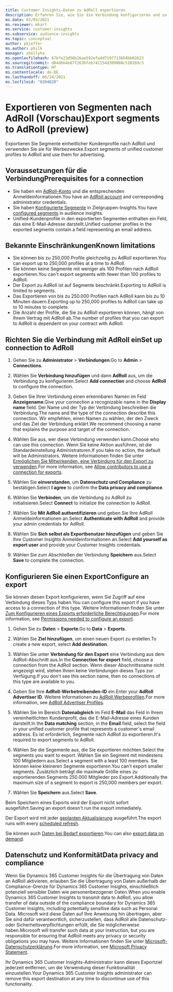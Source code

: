 ```yaml
---
title: Customer Insights-Daten zu AdRoll exportieren
description: Erfahren Sie, wie Sie die Verbindung konfigurieren und zu AdRoll exportieren.
ms.date: 03/03/2021
ms.reviewer: mhart
ms.service: customer-insights
ms.subservice: audience-insights
ms.topic: conceptual
author: pkieffer
ms.author: philk
manager: shellyha
ms.openlocfilehash: 67bfa23d56b26ae592efa4d7197713664bb02623
ms.sourcegitcommit: d84d664e67f263bfeb741154d309088c5101b9c3
ms.translationtype: HT
ms.contentlocale: de-DE
ms.lasthandoff: 06/24/2021
ms.locfileid: "6304820"
---
```

# <a name="export-segments-to-adroll-preview"></a><span data-ttu-id="52ddf-103">Exportieren von Segmenten nach AdRoll (Vorschau)</span><span class="sxs-lookup"><span data-stu-id="52ddf-103">Export segments to AdRoll (preview)</span></span>

<span data-ttu-id="52ddf-104">Exportieren Sie Segmente einheitlicher Kundenprofile nach AdRoll und verwenden Sie sie für Werbezwecke.</span><span class="sxs-lookup"><span data-stu-id="52ddf-104">Export segments of unified customer profiles to AdRoll and use them for advertising.</span></span> 

## <a name="prerequisites-for-a-connection"></a><span data-ttu-id="52ddf-105">Voraussetzungen für die Verbindung</span><span class="sxs-lookup"><span data-stu-id="52ddf-105">Prerequisites for a connection</span></span>

-   <span data-ttu-id="52ddf-106">Sie haben ein [AdRoll-Konto](https://www.adroll.com/) und die entsprechenden Anmeldeinformationen.</span><span class="sxs-lookup"><span data-stu-id="52ddf-106">You have an [AdRoll account](https://www.adroll.com/) and corresponding administrator credentials.</span></span>
-   <span data-ttu-id="52ddf-107">Sie haben [Konfigurierte Segmente](segments.md) in Zielgruppen-Insights.</span><span class="sxs-lookup"><span data-stu-id="52ddf-107">You have [configured segments](segments.md) in audience insights.</span></span>
-   <span data-ttu-id="52ddf-108">Unified-Kundenprofile in den exportierten Segmenten enthalten ein Feld, das eine E-Mail-Adresse darstellt.</span><span class="sxs-lookup"><span data-stu-id="52ddf-108">Unified customer profiles in the exported segments contain a field representing an email address.</span></span>

## <a name="known-limitations"></a><span data-ttu-id="52ddf-109">Bekannte Einschränkungen</span><span class="sxs-lookup"><span data-stu-id="52ddf-109">Known limitations</span></span>

- <span data-ttu-id="52ddf-110">Sie können bis zu 250,000 Profile gleichzeitig zu AdRoll exportieren.</span><span class="sxs-lookup"><span data-stu-id="52ddf-110">You can export up to 250,000 profiles at a time to AdRoll.</span></span>
- <span data-ttu-id="52ddf-111">Sie können keine Segmente mit weniger als 100 Profilen nach AdRoll exportieren.</span><span class="sxs-lookup"><span data-stu-id="52ddf-111">You can't export segments with fewer than 100 profiles to AdRoll.</span></span> 
- <span data-ttu-id="52ddf-112">Der Export zu AdRoll ist auf Segmente beschränkt.</span><span class="sxs-lookup"><span data-stu-id="52ddf-112">Exporting to AdRoll is limited to segments.</span></span>
- <span data-ttu-id="52ddf-113">Das Exportieren von bis zu 250.000 Profilen nach AdRoll kann bis zu 10 Minuten dauern.</span><span class="sxs-lookup"><span data-stu-id="52ddf-113">Exporting up to 250,000 profiles to AdRoll can take up to 10 minutes to complete.</span></span> 
- <span data-ttu-id="52ddf-114">Die Anzahl der Profile, die Sie zu AdRoll exportieren können, hängt von Ihrem Vertrag mit AdRoll ab.</span><span class="sxs-lookup"><span data-stu-id="52ddf-114">The number of profiles that you can export to AdRoll is dependent on your contract with AdRoll.</span></span>

## <a name="set-up-connection-to-adroll"></a><span data-ttu-id="52ddf-115">Richten Sie die Verbindung mit AdRoll ein</span><span class="sxs-lookup"><span data-stu-id="52ddf-115">Set up connection to AdRoll</span></span>

1. <span data-ttu-id="52ddf-116">Gehen Sie zu **Administrator** > **Verbindungen**.</span><span class="sxs-lookup"><span data-stu-id="52ddf-116">Go to **Admin** > **Connections**.</span></span>

1. <span data-ttu-id="52ddf-117">Wählen Sie **Verbindung hinzufügen** und dann **AdRoll** aus, um die Verbindung zu konfigurieren.</span><span class="sxs-lookup"><span data-stu-id="52ddf-117">Select **Add connection** and choose **AdRoll** to configure the connection.</span></span>

1. <span data-ttu-id="52ddf-118">Geben Sie Ihrer Verbindung einen erkennbaren Namen im Feld **Anzeigename**.</span><span class="sxs-lookup"><span data-stu-id="52ddf-118">Give your connection a recognizable name in the **Display name** field.</span></span> <span data-ttu-id="52ddf-119">Der Name und der Typ der Verbindung beschreiben die Verbindung.</span><span class="sxs-lookup"><span data-stu-id="52ddf-119">The name and the type of the connection describe this connection.</span></span> <span data-ttu-id="52ddf-120">Wir empfehlen, einen Namen zu wählen, der den Zweck und das Ziel der Verbindung erklärt.</span><span class="sxs-lookup"><span data-stu-id="52ddf-120">We recommend choosing a name that explains the purpose and target of the connection.</span></span>

1. <span data-ttu-id="52ddf-121">Wählen Sie aus, wer diese Verbindung verwenden kann.</span><span class="sxs-lookup"><span data-stu-id="52ddf-121">Choose who can use this connection.</span></span> <span data-ttu-id="52ddf-122">Wenn Sie keine Aktion ausführen, ist die Standardeinstellung Administratoren.</span><span class="sxs-lookup"><span data-stu-id="52ddf-122">If you take no action, the default will be Administrators.</span></span> <span data-ttu-id="52ddf-123">Weitere Informationen finden Sie unter [Ermöglichen Sie Mitwirkenden, eine Verbindung für den Export zu verwenden](connections.md#allow-contributors-to-use-a-connection-for-exports).</span><span class="sxs-lookup"><span data-stu-id="52ddf-123">For more information, see [Allow contributors to use a connection for exports](connections.md#allow-contributors-to-use-a-connection-for-exports).</span></span>

1. <span data-ttu-id="52ddf-124">Wählen Sie **einverstanden**, um **Datenschutz und Compliance** zu bestätigen.</span><span class="sxs-lookup"><span data-stu-id="52ddf-124">Select **I agree** to confirm the **Data privacy and compliance**.</span></span>

1. <span data-ttu-id="52ddf-125">Wählen Sie **Verbinden**, um die Verbindung zu AdRoll zu initialisieren.</span><span class="sxs-lookup"><span data-stu-id="52ddf-125">Select **Connect** to initialize the connection to AdRoll.</span></span>

1. <span data-ttu-id="52ddf-126">Wählen Sie **Mit AdRoll authentifizieren** und geben Sie Ihre AdRoll Anmeldeinformationen an.</span><span class="sxs-lookup"><span data-stu-id="52ddf-126">Select **Authenticate with AdRoll** and provide your admin credentials for AdRoll.</span></span> 

1. <span data-ttu-id="52ddf-127">Wählen Sie **Sich selbst als Exportbenutzer hinzufügen** und geben Sie Ihre Customer Insights Anmeldeinformationen an.</span><span class="sxs-lookup"><span data-stu-id="52ddf-127">Select **Add yourself as export user** and provide your Customer Insights credentials.</span></span>

1. <span data-ttu-id="52ddf-128">Wählen Sie zum Abschließen der Verbindung **Speichern** aus.</span><span class="sxs-lookup"><span data-stu-id="52ddf-128">Select **Save** to complete the connection.</span></span>

## <a name="configure-an-export"></a><span data-ttu-id="52ddf-129">Konfigurieren Sie einen Export</span><span class="sxs-lookup"><span data-stu-id="52ddf-129">Configure an export</span></span>

<span data-ttu-id="52ddf-130">Sie können diesen Export konfigurieren, wenn Sie Zugriff auf eine Verbindung dieses Typs haben.</span><span class="sxs-lookup"><span data-stu-id="52ddf-130">You can configure this export if you have access to a connection of this type.</span></span> <span data-ttu-id="52ddf-131">Weitere Informationen finden Sie unter [Zum Konfigurieren eines Exports erforderliche Berechtigungen](export-destinations.md#set-up-a-new-export).</span><span class="sxs-lookup"><span data-stu-id="52ddf-131">For more information, see [Permissions needed to configure an export](export-destinations.md#set-up-a-new-export).</span></span>

1. <span data-ttu-id="52ddf-132">Gehen Sie zu **Daten** > **Exporte**.</span><span class="sxs-lookup"><span data-stu-id="52ddf-132">Go to **Data** > **Exports**.</span></span>

1. <span data-ttu-id="52ddf-133">Wählen Sie **Ziel hinzufügen**, um einen neuen Export zu erstellen.</span><span class="sxs-lookup"><span data-stu-id="52ddf-133">To create a new export, select **Add destination**.</span></span>

1. <span data-ttu-id="52ddf-134">Wählen Sie unter **Verbindung für den Export** eine Verbindung aus dem AdRoll-Abschnitt aus.</span><span class="sxs-lookup"><span data-stu-id="52ddf-134">In the **Connection for export** field, choose a connection from the AdRoll section.</span></span> <span data-ttu-id="52ddf-135">Wenn dieser Abschnittsname nicht angezeigt wird, stehen Ihnen keine Verbindungen dieses Typs zur Verfügung.</span><span class="sxs-lookup"><span data-stu-id="52ddf-135">If you don't see this section name, then no connections of this type are available to you.</span></span>

1. <span data-ttu-id="52ddf-136">Geben Sie Ihre **AdRoll-Werbetreibenden-ID** ein.</span><span class="sxs-lookup"><span data-stu-id="52ddf-136">Enter your **AdRoll Advertiser ID**.</span></span> <span data-ttu-id="52ddf-137">Weitere Informationen zu [AdRoll Werbeprofilen](https://help.adroll.com/hc/articles/212011838-Advertiser-Profiles).</span><span class="sxs-lookup"><span data-stu-id="52ddf-137">For more information, see [AdRoll Advertiser Profiles](https://help.adroll.com/hc/articles/212011838-Advertiser-Profiles).</span></span>

3. <span data-ttu-id="52ddf-138">Wählen Sie im Bereich **Datenabgleich** im Feld **E-Mail** das Feld in Ihrem vereinheitlichten Kundenprofil, das die E-Mail-Adresse eines Kunden darstellt.</span><span class="sxs-lookup"><span data-stu-id="52ddf-138">In the **Data matching** section, in the **Email** field, select the field in your unified customer profile that represents a customer's email address.</span></span> <span data-ttu-id="52ddf-139">Es ist erforderlich, Segmente nach AdRoll zu exportieren.</span><span class="sxs-lookup"><span data-stu-id="52ddf-139">It's required to export segments to AdRoll.</span></span>

1. <span data-ttu-id="52ddf-140">Wählen Sie die Segemente aus, die Sie exportieren möchten.</span><span class="sxs-lookup"><span data-stu-id="52ddf-140">Select the segments you want to export.</span></span> <span data-ttu-id="52ddf-141">Wählen Sie ein Segment mit mindestens 100 Mitgliedern aus.</span><span class="sxs-lookup"><span data-stu-id="52ddf-141">Select a segment with a least 100 members.</span></span> <span data-ttu-id="52ddf-142">Sie können keine kleineren Segmente exportieren.</span><span class="sxs-lookup"><span data-stu-id="52ddf-142">You can't export smaller segments.</span></span> <span data-ttu-id="52ddf-143">Zusätzlich beträgt die maximale Größe eines zu exportierenden Segments 250.000 Mitglieder pro Export.</span><span class="sxs-lookup"><span data-stu-id="52ddf-143">Additionally the maximum size of a segment to export is 250,000 members per export.</span></span> 

1. <span data-ttu-id="52ddf-144">Wählen Sie **Speichern** aus.</span><span class="sxs-lookup"><span data-stu-id="52ddf-144">Select **Save**.</span></span>

<span data-ttu-id="52ddf-145">Beim Speichern eines Exports wird der Export nicht sofort ausgeführt.</span><span class="sxs-lookup"><span data-stu-id="52ddf-145">Saving an export doesn't run the export immediately.</span></span>

<span data-ttu-id="52ddf-146">Der Export wird mit jeder [geplanten Aktualisierung](system.md#schedule-tab) ausgeführt.</span><span class="sxs-lookup"><span data-stu-id="52ddf-146">The export runs with every [scheduled refresh](system.md#schedule-tab).</span></span> 

<span data-ttu-id="52ddf-147">Sie können auch [Daten bei Bedarf exportieren](export-destinations.md#run-exports-on-demand).</span><span class="sxs-lookup"><span data-stu-id="52ddf-147">You can also [export data on demand](export-destinations.md#run-exports-on-demand).</span></span> 


## <a name="data-privacy-and-compliance"></a><span data-ttu-id="52ddf-148">Datenschutz und Konformität</span><span class="sxs-lookup"><span data-stu-id="52ddf-148">Data privacy and compliance</span></span>

<span data-ttu-id="52ddf-149">Wenn Sie Dynamics 365 Customer Insights für die Übertragung von Daten an AdRoll aktivieren, erlauben Sie die Übertragung von Daten außerhalb der Compliance-Grenze für Dynamics 365 Customer Insights, einschließlich potenziell sensibler Daten wie personenbezogener Daten.</span><span class="sxs-lookup"><span data-stu-id="52ddf-149">When you enable Dynamics 365 Customer Insights to transmit data to AdRoll, you allow transfer of data outside of the compliance boundary for Dynamics 365 Customer Insights, including potentially sensitive data such as Personal Data.</span></span> <span data-ttu-id="52ddf-150">Microsoft wird diese Daten auf Ihre Anweisung hin übertragen, aber Sie sind dafür verantwortlich, sicherzustellen, dass AdRoll alle Datenschutz- oder Sicherheitsverpflichtungen erfüllt, die Sie möglicherweise haben.</span><span class="sxs-lookup"><span data-stu-id="52ddf-150">Microsoft will transfer such data at your instruction, but you are responsible for ensuring that AdRoll meets any privacy or security obligations you may have.</span></span> <span data-ttu-id="52ddf-151">Weitere Informationen finden Sie unter [Microsoft-Datenschutzerklärung](https://go.microsoft.com/fwlink/?linkid=396732).</span><span class="sxs-lookup"><span data-stu-id="52ddf-151">For more information, see [Microsoft Privacy Statement](https://go.microsoft.com/fwlink/?linkid=396732).</span></span>

<span data-ttu-id="52ddf-152">Ihr Dynamics 365 Customer Insights-Administrator kann dieses Exportziel jederzeit entfernen, um die Verwendung dieser Funktionalität einzustellen.</span><span class="sxs-lookup"><span data-stu-id="52ddf-152">Your Dynamics 365 Customer Insights administrator can remove this export destination at any time to discontinue use of this functionality.</span></span>
